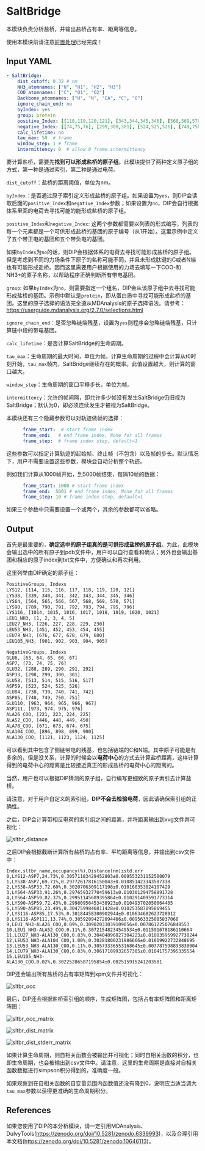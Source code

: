 # SaltBridge

本模块负责分析盐桥，并输出盐桥占有率、距离等信息。

使用本模块前请注意[前置处理](https://duivyprocedures-docs.readthedocs.io/en/latest/Framework.html#id7)已经完成！

## Input YAML

```yaml
- SaltBridge:
    dist_cutoff: 0.32 # nm
    NH3_atomnames: ["N", "H1", "H2", "H3"]
    COO_atomnames: ["C", "O1", "O2"]
    Backbone_atomnames: ["H", "N", "CA", "C", "O"]
    ignore_chain_end: no
    byIndex: yes
    group: protein
    positive_Index: [[118,119,120,121], [343,344,345,346], [568,569,570,571], [793,794,795,796], [1018,1019,1020,1021]]
    negative_Index: [[74,75,76], [299,300,301], [524,525,526], [749,750,751], [974,975,976]]
    calc_lifetime: no
    tau_max: 50  # frame
    window_step: 1 # frame
    intermittency: 0  # allow 0 frame intermittency
```

要计算盐桥，需要先**找到可以形成盐桥的原子组**。此模块提供了两种定义原子组的方式，第一种是通过索引，第二种是通过电荷。

`dist_cutoff`：盐桥的距离阈值，单位为nm。

`byIndex`：是否通过原子索引定义形成盐桥的原子组。如果设置为`yes`，则DIP会读取后面的`positive_Index`和`negative_Index`参数；如果设置为`no`，DIP会自行根据体系里面的电荷去寻找可能的能形成盐桥的原子组。

`positive_Index`和`negative_Index`: 这两个参数都需要以列表的形式编写，列表的每一个元素都是一个可供形成盐桥的基团的原子编号（从1开始）。这里示例中定义了五个带正电的基团和五个带负电的基团。

如果`byIndex`为`no`的话，则DIP会根据体系的电荷去寻找可能形成盐桥的原子组。但是考虑到不同的力场条件下原子的名称可能不同，并且未形成肽键的C或者N端也有可能形成盐桥。因而这里需要用户根据使用的力场去填写一下COO-和NH3+的原子名称，以帮助程序正确判断所有带电基团。

`group`: 如果`byIndex`为`no`，则需要指定一个组名，DIP会从该原子组中去寻找可能形成盐桥的基团。示例中默认是`protein`，即从蛋白质中寻找可能形成盐桥的基团。这里的原子选择的语法完全遵从MDAnalysis的原子选择语法。请参考：https://userguide.mdanalysis.org/2.7.0/selections.html

`ignore_chain_end`：是否忽略链端残基，设置为`yes`则程序会忽略链端残基，只计算链中段的带电基团。

`calc_lifetime`：是否计算SaltBridge的生命周期。

`tau_max`：生命周期的最大时间，单位为帧。计算生命周期的过程中会计算从t0时刻开始，`tau_max`帧内，SaltBridge继续存在的概率。此值设置越大，则计算的窗口越大。

`window_step`：生命周期的窗口平移步长，单位为帧。

`intermittency`：允许的帧间隔，即允许多少帧没有发生SaltBridge仍旧视为SaltBridge；默认为0，即必须连续发生才被视为SaltBridge。

本模块还有三个隐藏参数可以对轨迹做帧的选择：

```yaml
      frame_start:  # start frame index
      frame_end:   # end frame index, None for all frames
      frame_step:  # frame index step, default=1
```

这些参数可以指定计算轨迹的起始帧、终止帧（不包含）以及帧的步长。默认情况下，用户不需要设置这些参数，模块会自动分析整个轨迹。

例如我们计算从1000帧开始，到5000帧结束，每隔10帧的数据：

```yaml
      frame_start: 1000 # start frame index
      frame_end:  5001 # end frame index, None for all frames
      frame_step: 10 # frame index step, default=1
```

如果三个参数中只需要设置一个或两个，其余的参数都可以省略。


## Output

首先是最重要的，**确定选中的原子组真的是可供形成盐桥的原子组**。为此，此模块会输出选中的所有原子到pdb文件中，用户可以自行查看和确认；另外也会输出基团和相应的原子index到txt文件中，方便确认和再次利用。

这里列举由DIP确定的原子组：
```txt
PositiveGroups, Indexs
LYS12, [114, 115, 116, 117, 118, 119, 120, 121]
LYS38, [339, 340, 341, 342, 343, 344, 345, 346]
LYS64, [564, 565, 566, 567, 568, 569, 570, 571]
LYS90, [789, 790, 791, 792, 793, 794, 795, 796]
LYS116, [1014, 1015, 1016, 1017, 1018, 1019, 1020, 1021]
LEU1_NH3, [1, 2, 3, 4, 5]
LEU27_NH3, [226, 227, 228, 229, 230]
LEU53_NH3, [451, 452, 453, 454, 455]
LEU79_NH3, [676, 677, 678, 679, 680]
LEU105_NH3, [901, 902, 903, 904, 905]

NegativeGroups, Indexs
GLU6, [63, 64, 65, 66, 67]
ASP7, [73, 74, 75, 76]
GLU32, [288, 289, 290, 291, 292]
ASP33, [298, 299, 300, 301]
GLU58, [513, 514, 515, 516, 517]
ASP59, [523, 524, 525, 526]
GLU84, [738, 739, 740, 741, 742]
ASP85, [748, 749, 750, 751]
GLU110, [963, 964, 965, 966, 967]
ASP111, [973, 974, 975, 976]
ALA26_COO, [221, 223, 224, 225]
ALA52_COO, [446, 448, 449, 450]
ALA78_COO, [671, 673, 674, 675]
ALA104_COO, [896, 898, 899, 900]
ALA130_COO, [1121, 1123, 1124, 1125]
```

可以看到其中包含了侧链带电的残基，也包括链端的C和N端。其中原子可能是有多余的，但是没关系，计算的时候会以**电荷中心**的方式去计算盐桥距离，这样计算得到的电荷中心的距离是比较接近真正的形成盐桥的电荷中心的距离的。

当然，用户也可以根据DIP猜测的原子组，自行编写更细致的原子索引去计算盐桥。

请注意，对于用户自定义的索引组，**DIP不会去检验电荷**，因此请确保索引组的正确性。

之后，DIP会计算带相反电荷的索引组之间的距离，并将距离输出到xvg文件并可视化：

![sltbr_distance](static/SaltBridge_Distance.png)

之后DIP会根据截断计算所有盐桥的占有率、平均距离等信息，并输出到csv文件中：

```csv
Index,sltbr_name,occupancy(%),Distance(nm)±std.err
0,LYS12-ASP7,24.73%,0.30571183429452803±0.009553231152500079
1,LYS38-ASP7,69.71%,0.29772617816150043±0.010851423343587338
2,LYS38-ASP33,72.60%,0.3020706309117198±0.010160353824107429
3,LYS64-ASP33,91.26%,0.29765932770459613±0.010301294758891728
4,LYS64-ASP59,82.37%,0.29951145689395864±0.010291409591773314
5,LYS90-ASP59,72.43%,0.29980956453438923±0.010493702050064405
6,LYS90-ASP85,23.49%,0.3047599846811428±0.010253587095869455
7,LYS116-ASP85,17.53%,0.30184458300902944±0.010634682623728912
8,LYS116-ASP111,13.74%,0.30592094272894466±0.009563325085837068
9,LEU1_NH3-ALA26_COO,0.09%,0.30902033039109056±0.007861225076848553
10,LEU1_NH3-ALA52_COO,0.11%,0.30721548234549534±0.011591678186110664
11,LEU27_NH3-ALA130_COO,0.83%,0.30404896827304223±0.010835959927730244
12,LEU53_NH3-ALA104_COO,1.00%,0.30281800231986666±0.01019922732848695
13,LEU53_NH3-ALA130_COO,0.11%,0.30573336553168645±0.007787598893830004
14,LEU79_NH3-ALA130_COO,0.83%,0.30617189932657385±0.01041757395335554
15,LEU105_NH3-ALA130_COO,0.02%,0.30225286587195854±0.002515915241203581
```

DIP还会输出所有盐桥的占有率矩阵到xpm文件并可视化：

![sltbr_occ](static/SaltBridge_Existence_Map.png)

最后，DIP还会根据盐桥索引组的顺序，生成矩阵图，包括占有率矩阵图和距离矩阵图：

![sltbr_occ_matrix](static/SaltBridges_Occupancy_Matrix.png)

![sltbr_dist_matrix](static/SaltBridges_Distance_Average_Matrix.png)

![sltbr_dist_stderr_matrix](static/SaltBridges_Distance_StdErr_Matrix.png)

如果计算生命周期，则自相关函数会被输出并可视化；同时自相关函数的积分，也即生命周期，也会被输出到csv文件中。请注意，这里的生命周期是直接对自相关函数数据进行simpson积分得到的，准确度一般。

如果观察到在自相关函数的自变量范围内函数值还没有降到0，说明应当适当调大`tau_max`参数以获得更准确的生命周期积分。

## References

如果您使用了DIP的本分析模块，请一定引用MDAnalysis、DuIvyTools(https://zenodo.org/doi/10.5281/zenodo.6339993)，以及合理引用本文档(https://zenodo.org/doi/10.5281/zenodo.10646113)。
